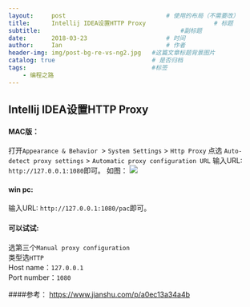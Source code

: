 ```yaml
---
layout:     post             				# 使用的布局（不需要改）
title:      Intellij IDEA设置HTTP Proxy          			# 标题 
subtitle:    					  				#副标题
date:       2018-03-23  					# 时间
author:     Ian                  			# 作者
header-img: img/post-bg-re-vs-ng2.jpg	#这篇文章标题背景图片
catalog: true                        	# 是否归档
tags:                              		#标签
    - 编程之路
---
```


## Intellij IDEA设置HTTP Proxy
#### MAC版：
打开`Appearance & Behavior `> `System Settings` > `Http Proxy`
点选 `Auto-detect proxy settings` > `Automatic proxy configuration URL`
输入URL: `http://127.0.0.1:1080`即可。
如图：
![](https://ws1.sinaimg.cn/large/006tKfTcgy1fpm38fsnjcj31kw0zpdhc.jpg)

#### win pc:
输入URL: `http://127.0.0.1:1080/pac`即可。


#### 可以试试:
选第三个`Manual proxy configuration`<br>
类型选`HTTP`<br>
Host name：`127.0.0.1`<br>
Port number：`1080`

####参考：
<https://www.jianshu.com/p/a0ec13a34a4b>




